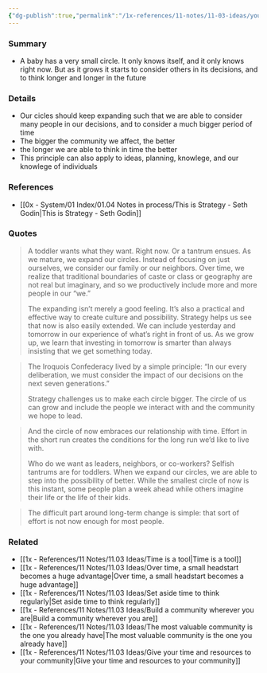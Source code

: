 ```yaml
---
{"dg-publish":true,"permalink":"/1x-references/11-notes/11-03-ideas/your-circle-of-people-and-time-should-always-be-expanding/","title":"Your circle of people and time should always be expanding","created":"2025-03-30T02:09:40.935+03:00","updated":"2025-04-10T18:07:37.363+03:00"}
---
```



### Summary
- A baby has a very small circle. It only knows itself, and it only knows right now. But as it grows it starts to consider others in its decisions, and to think longer and longer in the future

### Details
- Our cicles should keep expanding such that we are able to consider many people in our decisions, and to consider a much bigger period of time
- The bigger the community we affect, the better
- the longer we are able to think in time the better
- This principle can also apply to ideas, planning, knowlege, and our knowlege of individuals

### References
- [[0x - System/01 Index/01.04 Notes in process/This is Strategy - Seth Godin\|This is Strategy - Seth Godin]]

### Quotes
> A toddler wants what they want. Right now. Or a tantrum ensues.
> As we mature, we expand our circles. Instead of focusing on just ourselves, we consider our family or our neighbors. Over time, we realize that traditional boundaries of caste or class or geography are not real but imaginary, and so we productively include more and more people in our “we.”
> 
> The expanding isn’t merely a good feeling. It’s also a practical and effective way to create culture and possibility.
> Strategy helps us see that now is also easily extended. We can include yesterday and tomorrow in our experience of what’s right in front of us. As we grow up, we learn that investing in tomorrow is smarter than always insisting that we get something today.

> The Iroquois Confederacy lived by a simple principle: “In our every deliberation, we must consider the impact of our decisions on the next seven generations.”
> 
> Strategy challenges us to make each circle bigger. The circle of us can grow and include the people we interact with and the community we hope to lead.

> And the circle of now embraces our relationship with time. Effort in the short run creates the conditions for the long run we’d like to live with.
> 
> Who do we want as leaders, neighbors, or co-workers? Selfish tantrums are for toddlers. When we expand our circles, we are able to step into the possibility of better. While the smallest circle of now is this instant, some people plan a week ahead while others imagine their life or the life of their kids.

> The difficult part around long-term change is simple: that sort of effort is not now enough for most people.


### Related
- [[1x - References/11 Notes/11.03 Ideas/Time is a tool\|Time is a tool]]
- [[1x - References/11 Notes/11.03 Ideas/Over time, a small headstart becomes a huge advantage\|Over time, a small headstart becomes a huge advantage]]
- [[1x - References/11 Notes/11.03 Ideas/Set aside time to think regularly\|Set aside time to think regularly]]
- [[1x - References/11 Notes/11.03 Ideas/Build a community wherever you are\|Build a community wherever you are]]
- [[1x - References/11 Notes/11.03 Ideas/The most valuable community is the one you already have\|The most valuable community is the one you already have]]
- [[1x - References/11 Notes/11.03 Ideas/Give your time and resources to your community\|Give your time and resources to your community]]
